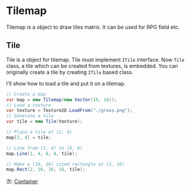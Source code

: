 # Tilemap

Tilemap is a object to draw tiles matrix. It can be used for RPG field etc.

## Tile

Tile is a object for tilemap. Tile must implement `ITile` interface. Now `Tile` class, a tile which can be created from textures, is embedded. You can originally create a tile by creating `ITile` based class.


I'll show how to load a tile and put it on a tilemap.

```cs
// Create a map
var map = new Tilemap(new Vector(16, 16));
// Load a texture
var texture = Texture2D.LoadFrom("./grass.png");
// Generate a tile
var tile = new Tile(texture);

// Place a tile at (2, 4) 
map[2, 4] = tile;

// Line from (1, 4) to (8, 8)
map.Line(1, 4, 8, 8, tile);

// Make a (16, 16) sized rectangle at (2, 16)
map.Rect(2, 16, 16, 16, tile);
```

次: [Container](container.md)